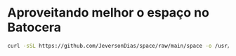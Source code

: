 # Aproveitando melhor o espaço no Batocera

```bash
curl -sSL https://github.com/JeversonDias/space/raw/main/space -o /usr/bin/space && chmod +x /usr/bin/space

```
